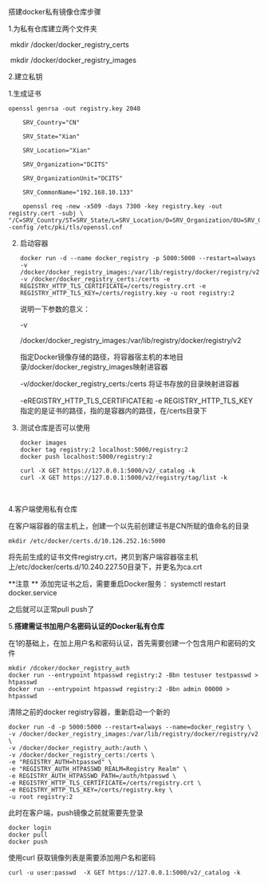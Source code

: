 搭建docker私有镜像仓库步骤

1.为私有仓库建立两个文件夹

​	mkdir  /docker/docker_registry_certs

​	mkdir /docker/docker_registry_images

2.建立私钥

1.生成证书

```
openssl genrsa -out registry.key 2048

	SRV_Country="CN"

	SRV_State="Xian"

	SRV_Location="Xian"

	SRV_Organization="DCITS"

	SRV_OrganizationUnit="DCITS"

	SRV_CommonName="192.168.10.133"

	openssl req -new -x509 -days 7300 -key registry.key -out registry.cert -subj \
"/C=SRV_Country/ST=SRV_State/L=SRV_Location/O=SRV_Organization/OU=SRV_OrganizationUnit/CN=SRV_CommonName" -config /etc/pki/tls/openssl.cnf
```

2.   启动容器

     ```
     docker run -d --name docker_registry -p 5000:5000 --restart=always -v /docker/docker_registry_images:/var/lib/registry/docker/registry/v2 -v /docker/docker_registry_certs:/certs -e REGISTRY_HTTP_TLS_CERTIFICATE=/certs/registry.crt -e
     REGISTRY_HTTP_TLS_KEY=/certs/registry.key -u root registry:2
     ```

     说明一下参数的意义：

     -v

     /docker/docker_registry_images:/var/lib/registry/docker/registry/v2

     指定Docker镜像存储的路径，将容器宿主机的本地目录/docker/docker_registry_images映射进容器

     -v/docker/docker_registry_certs:/certs 将证书存放的目录映射进容器

     -eREGISTRY_HTTP_TLS_CERTIFICATE和 -e REGISTRY_HTTP_TLS_KEY 指定的是证书的路径，指的是容器内的路径，在/certs目录下

3.   测试仓库是否可以使用

       ```
       docker images
       docker tag registry:2 localhost:5000/registry:2
       docker push localhost:5000/registry:2

       curl -X GET https://127.0.0.1:5000/v2/_catalog -k
       curl -X GET https://127.0.0.1:5000/v2/registry/tag/list -k
       ```

       ​

4.客户端使用私有仓库

在客户端容器的宿主机上，创建一个以先前创建证书是CN所赋的值命名的目录

```
mkdir /etc/docker/certs.d/10.126.252.16:5000

```

将先前生成的证书文件registry.crt，拷贝到客户端容器宿主机上/etc/docker/certs.d/10.240.227.50目录下，并更名为ca.crt

**注意 ** 添加完证书之后，需要重启Docker服务： systemctl restart docker.service

之后就可以正常pull  push了

5.**搭建需证书加用户名密码认证的Docker私有仓库**

在1的基础上，在加上用户名和密码认证，首先需要创建一个包含用户和密码的文件

```
mkdir /dcoker/docker_registry_auth
docker run --entrypoint htpasswd registry:2 -Bbn testuser testpasswd > htpasswd
docker run --entrypoint htpasswd registry:2 -Bbn admin 00000 > htpasswd
```

清除之前的docker registry容器，重新启动一个新的



```
docker run -d -p 5000:5000 --restart=always --name=docker_registry \
-v /docker/docker_registry_images:/var/lib/registry/docker/registry/v2 \
-v /docker/docker_registry_auth:/auth \
-v /docker/docker_registry_certs:/certs \
-e "REGISTRY_AUTH=htpasswd" \
-e "REGISTRY_AUTH_HTPASSWD_REALM=Registry Realm" \
-e REGISTRY_AUTH_HTPASSWD_PATH=/auth/htpasswd \
-e REGISTRY_HTTP_TLS_CERTIFICATE=/certs/registry.crt \
-e REGISTRY_HTTP_TLS_KEY=/certs/registry.key \
-u root registry:2
```

此时在客户端，push镜像之前就需要先登录

```
docker login
docker pull
docker push
```

使用curl 获取镜像列表是需要添加用户名和密码

```
curl -u user:passwd  -X GET https://127.0.0.1:5000/v2/_catalog -k
```











































































